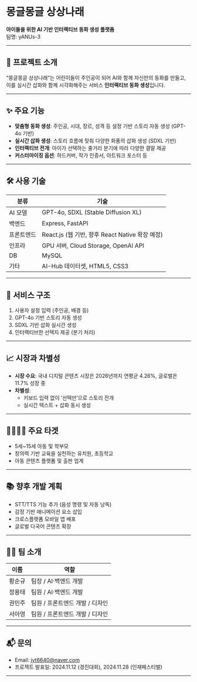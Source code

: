 # 몽글몽글 상상나래

**아이들을 위한 AI 기반 인터랙티브 동화 생성 플랫폼**  
팀명: yANUs-3

---

## 🧸 프로젝트 소개

“몽글몽글 상상나래”는 어린이들이 주인공이 되어 AI와 함께 자신만의 동화를 만들고, 이를 실시간 삽화와 함께 시각화해주는 서비스 **인터랙티브 동화 생성**입니다.

---

## ✨ 주요 기능

- **맞춤형 동화 생성**: 주인공, 시대, 장르, 성격 등 설정 기반 스토리 자동 생성 (GPT-4o 기반)
- **실시간 삽화 생성**: 스토리 흐름에 맞춰 다양한 화풍의 삽화 생성 (SDXL 기반)
- **인터랙티브 전개**: 아이가 선택하는 줄거리 분기에 따라 다양한 결말 제공
- **커스터마이징 옵션**: 하드커버, 작가 인증서, 아트워크 포스터 등

---

## 🛠️ 사용 기술

| 분류 | 기술 |
|------|------|
| AI 모델 | GPT-4o, SDXL (Stable Diffusion XL) |
| 백엔드 | Express, FastAPI |
| 프론트엔드 | React.js (웹 기반, 향후 React Native 확장 예정) |
| 인프라 | GPU 서버, Cloud Storage, OpenAI API |
| DB | MySQL |
| 기타 | AI-Hub 데이터셋, HTML5, CSS3 |

---

## 🚀 서비스 구조

1. 사용자 설정 입력 (주인공, 배경 등)
2. GPT-4o 기반 스토리 자동 생성
3. SDXL 기반 삽화 실시간 생성
4. 인터랙티브한 선택지 제공 (분기 처리)

---

## 📈 시장과 차별성

- **시장 수요**: 국내 디지털 콘텐츠 시장은 2026년까지 연평균 4.26%, 글로벌은 11.7% 성장 중
- **차별성**:
  - 키보드 입력 없이 ‘선택만’으로 스토리 전개
  - 실시간 텍스트 + 삽화 동시 생성

---

## 👨‍👩‍👧‍👦 주요 타겟

- 5세~15세 아동 및 학부모
- 창의력 기반 교육을 실천하는 유치원, 초등학교
- 아동 콘텐츠 플랫폼 및 출판 업계

---

## 📚 향후 개발 계획

- STT/TTS 기능 추가 (음성 명령 및 자동 낭독)
- 감정 기반 애니메이션 요소 삽입
- 크로스플랫폼 모바일 앱 배포
- 글로벌 다국어 콘텐츠 확장

---

## 👨‍💻 팀 소개

| 이름 | 역할 |
|------|------|
| 황순규 | 팀장 / AI·백엔드 개발 |
| 정용태 | 팀원 / AI·백엔드 개발 |
| 권민주 | 팀원 / 프론트엔드 개발 / 디자인 |
| 서아영 | 팀원 / 프론트엔드 개발 / 디자인 |

---

## 📬 문의

- Email: jyt6640@naver.com
- 프로젝트 발표일: 2024.11.12 (경진대회), 2024.11.28 (인재페스티벌)

---
